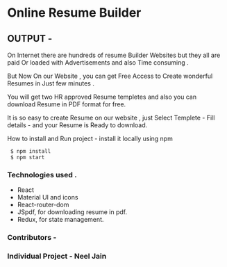 # Online Resume Builder 

## OUTPUT -


 On Internet there are hundreds of resume Builder Websites but they all are paid Or loaded with  Advertisements and also Time consuming .

 But Now On our Website , you can get Free Access to Create wonderful Resumes in Just few minutes .

  You will get two HR approved Resume templetes and also you can download Resume in PDF format for free. 

  It is so easy to create Resume on our website , just Select Templete - Fill details - and your Resume is Ready to download.  

How to install and Run project -  install it locally using npm 

     $ npm install
     $ npm start

### Technologies used .
  <ul>
    <li>React</li> 
    <li>Material UI and icons</li>  
    <li>React-router-dom </li>
    <li>JSpdf, for downloading resume in pdf.</li> 
    <li>Redux, for state management.</li>  
  </ul>
  
 ### Contributors - 
 ### Individual Project - Neel Jain
  

 




